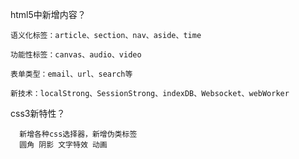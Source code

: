 html5中新增内容？


    语义化标签：article、section、nav、aside、time

    功能性标签：canvas、audio、video

    表单类型：email、url、search等

    新技术：localStrong、SessionStrong、indexDB、Websocket、webWorker



css3新特性？
      
      新增各种css选择器，新增伪类标签
      圆角 阴影 文字特效 动画
      
    

